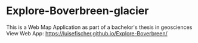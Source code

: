 # Explore-Boverbreen-glacier
This is a Web Map Application as part of a bachelor's thesis in geosciences
View Web App: https://luisefischer.github.io/Explore-Boverbreen/
